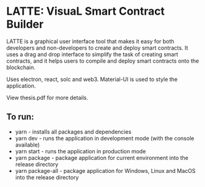 # LATTE: VisuaL Smart Contract Builder
LATTE is a graphical user interface tool that makes it easy for both developers and non-developers to create and deploy smart contracts. It uses a drag and drop interface to simplify the task of creating smart contracts, and it helps users to compile and deploy smart contracts onto the blockchain.

Uses electron, react, solc and web3. Material-UI is used to style the application.

View thesis.pdf for more details.

## To run:
- yarn - installs all packages and dependencies
- yarn dev - runs the application in development mode (with the console available)
- yarn start - runs the application in production mode
- yarn package - package application for current environment into the release directory
- yarn package-all - package application for Windows, Linux and MacOS into the release directory
